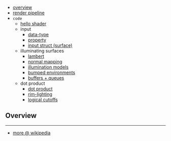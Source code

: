 * [overview](#overview)
* [render pipeline](./render-pipe)
* `code`
    * [hello shader](./hello-shader)
    * input
        * [data-type](./data-type)
        * [property](./property)
        * [input struct (surface)](./input-surface)
    * illuminating surfaces
        * [lambert](./lighting/lambert)
        * [normal mapping](./illuminate-surface/normal-map)
        * [illumination models](./illuminate-surface/illum-model)
        * [bumped environments](./illuminate-surface/bumped-enviro)
        * [buffers + queues](./illuminate-surface/buffer+queue)
    * dot product
        * [dot product](./dot-product)
        * [rim-lighting](./dot-product/rim-lighting)
        * [logical cutoffs](./dot-product/logical-cutoff)

## Overview <a name="overview"></a>

---

* [more @ wikipedia](https://en.wikipedia.org/wiki/Shader)